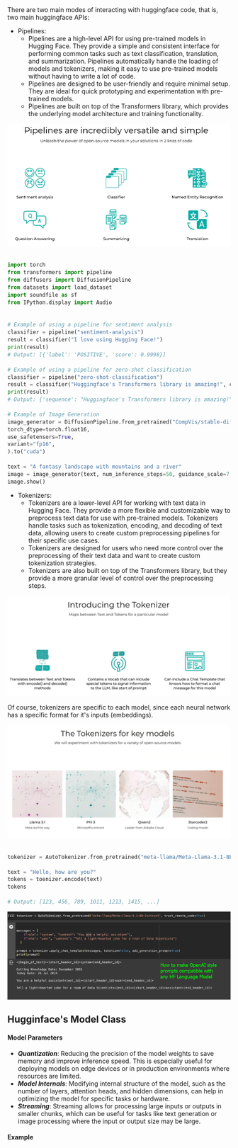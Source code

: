 ## 

There are two main modes of interacting with huggingface code, that is, two main huggingface APIs: 

- Pipelines: 
  - Pipelines are a high-level API for using pre-trained models in Hugging Face. They provide a simple and consistent interface for performing common tasks such as text classification, translation, and summarization. Pipelines automatically handle the loading of models and tokenizers, making it easy to use pre-trained models without having to write a lot of code.
  - Pipelines are designed to be user-friendly and require minimal setup. They are ideal for quick prototyping and experimentation with pre-trained models.
  - Pipelines are built on top of the Transformers library, which provides the underlying model architecture and training functionality.

<center>

![alt text](image-3.png)

</center>


```py

import torch 
from transformers import pipeline
from diffusers import DiffusionPipeline
from datasets import load_dataset
import soundfile as sf
from IPython.display import Audio


# Example of using a pipeline for sentiment analysis
classifier = pipeline("sentiment-analysis")
result = classifier("I love using Hugging Face!")
print(result)
# Output: [{'label': 'POSITIVE', 'score': 0.9998}]

# Example of using a pipeline for zero-shot classification
classifier = pipeline("zero-shot-classification")
result = classifier("Huggingface's Transformers library is amazing!", candidate_labels=["Technology", "Sports","politics"])
print(result)
# Output: {'sequence': "Huggingface's Transformers library is amazing!", 'labels': ['Technology', 'Sports', 'politics'], 'scores': [0.9998, 0.0001, 0.0001]}

# Example of Image Generation 
image_generator = DiffusionPipeline.from_pretrained("CompVis/stable-diffusion-v1-4",
torch_dtype=torch.float16,
use_safetensors=True,
variant="fp16",
).to("cuda")

text = "A fantasy landscape with mountains and a river"
image = image_generator(text, num_inference_steps=50, guidance_scale=7.5).images[0]
image.show()
```

- Tokenizers:
  - Tokenizers are a lower-level API for working with text data in Hugging Face. They provide a more flexible and customizable way to preprocess text data for use with pre-trained models. Tokenizers handle tasks such as tokenization, encoding, and decoding of text data, allowing users to create custom preprocessing pipelines for their specific use cases.
  - Tokenizers are designed for users who need more control over the preprocessing of their text data and want to create custom tokenization strategies.
  - Tokenizers are also built on top of the Transformers library, but they provide a more granular level of control over the preprocessing steps.

![alt text](image-4.png)

Of course, tokenizers are specific to each model, since each neural network has a specific format for it's inputs (embeddings).

![alt text](image-5.png)

```py

tokenizer = AutoTokenizer.from_pretrained("meta-llama/Meta-Llama-3.1-8B", trust_remote_code=True)

text = "Hello, how are you?"
tokens = toenizer.encode(text)
tokens

# Output: [123, 456, 789, 1011, 1213, 1415, ...]

```

![alt text](image-7.png)




## Hugginface's Model Class

#### Model Parameters



- ***Quantization***: Reducing the precision of the model weights to save memory and improve inference speed. This is especially useful for deploying models on edge devices or in production environments where resources are limited.
- ***Model Internals***: Modifying internal structure of the model, such as the number of layers, attention heads, and hidden dimensions, can help in optimizing the model for specific tasks or hardware.
- ***Streaming***: Streaming allows for processing large inputs or outputs in smaller chunks, which can be useful for tasks like text generation or image processing where the input or output size may be large.


#### Example

```py

